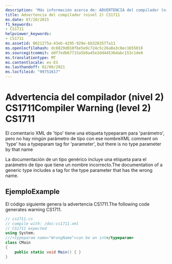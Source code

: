 ```yaml
---
description: 'Más información acerca de: ADVERTENCIA del compilador (nivel 2) CS1711'
title: Advertencia del compilador (nivel 2) CS1711
ms.date: 07/20/2015
f1_keywords:
- CS1711
helpviewer_keywords:
- CS1711
ms.assetid: 0021275a-43eb-4295-929e-bb3283577a11
ms.openlocfilehash: dc8829d018fbe5e9c724c5c26a8a3c0ec1655018
ms.sourcegitcommit: ddf7edb67715a5b9a45e3dd44536dabc153c1de0
ms.translationtype: MT
ms.contentlocale: es-ES
ms.lasthandoff: 02/06/2021
ms.locfileid: "99751617"
---
```

# <a name="compiler-warning-level-2-cs1711"></a><span data-ttu-id="aa626-103">Advertencia del compilador (nivel 2) CS1711</span><span class="sxs-lookup"><span data-stu-id="aa626-103">Compiler Warning (level 2) CS1711</span></span>

<span data-ttu-id="aa626-104">El comentario XML de 'tipo' tiene una etiqueta typeparam para 'parámetro', pero no hay ningún parámetro de tipo con ese nombre</span><span class="sxs-lookup"><span data-stu-id="aa626-104">XML comment on 'type' has a typeparam tag for 'parameter', but there is no type parameter by that name</span></span>  
  
 <span data-ttu-id="aa626-105">La documentación de un tipo genérico incluye una etiqueta para el parámetro de tipo que tiene un nombre incorrecto.</span><span class="sxs-lookup"><span data-stu-id="aa626-105">The documentation of a generic type includes a tag for the type parameter that has the wrong name.</span></span>  
  
## <a name="example"></a><span data-ttu-id="aa626-106">Ejemplo</span><span class="sxs-lookup"><span data-stu-id="aa626-106">Example</span></span>  

 <span data-ttu-id="aa626-107">El código siguiente genera la advertencia CS1711.</span><span class="sxs-lookup"><span data-stu-id="aa626-107">The following code generates warning CS1711.</span></span>  
  
```csharp  
// cs1711.cs  
// compile with: /doc:cs1711.xml  
// CS1711 expected  
using System;  
///<typeparam name="WrongName">can be an int</typeparam>  
class CMain  
{  
    public static void Main() { }  
}  
```
